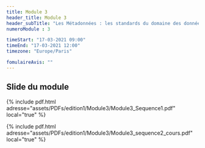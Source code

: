 ```yaml
---
title: Module 3
header_title: Module 3
header_subTitle: "Les Métadonnées : les standards du domaine des données omiques en biologie et séances pratiques d’annotations de jeux de données"
numeroModule : 3

timeStart: "17-03-2021 09:00"
timeEnd: "17-03-2021 12:00"
timezone: "Europe/Paris"

fomulaireAvis: ""
---
```


## Slide du module

{% include pdf.html adresse="assets/PDFs/edition1/Module3/Module3_Sequence1.pdf" local="true" %}

{% include pdf.html adresse="assets/PDFs/edition1/Module3/Module3_sequence2_cours.pdf" local="true" %}

